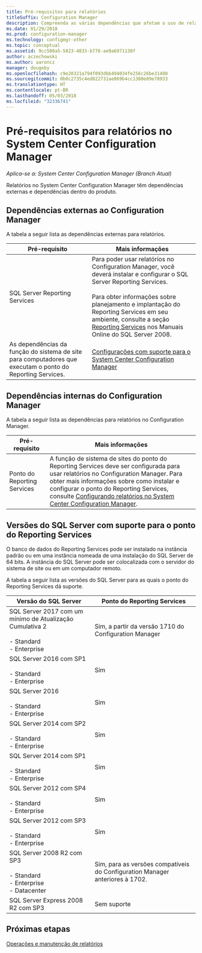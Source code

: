 ```yaml
---
title: Pré-requisitos para relatórios
titleSuffix: Configuration Manager
description: Compreenda as várias dependências que afetam o uso de relatórios no System Center Configuration Manager.
ms.date: 01/29/2018
ms.prod: configuration-manager
ms.technology: configmgr-other
ms.topic: conceptual
ms.assetid: 9cc508a5-5023-4833-b776-ae9a6971138f
author: aczechowski
ms.author: aaroncz
manager: dougeby
ms.openlocfilehash: c9e20321a794f093dbb494034fe256c26be31480
ms.sourcegitcommit: 0b0c2735c4ed822731ae069b4cc1380e89e78933
ms.translationtype: HT
ms.contentlocale: pt-BR
ms.lasthandoff: 05/03/2018
ms.locfileid: "32336741"
---
```

# <a name="prerequisites-for-reporting-in-system-center-configuration-manager"></a>Pré-requisitos para relatórios no System Center Configuration Manager

*Aplica-se a: System Center Configuration Manager (Branch Atual)*

Relatórios no System Center Configuration Manager têm dependências externas e dependências dentro do produto.  

## <a name="dependencies-external-to-configuration-manager"></a>Dependências externas ao Configuration Manager  
 A tabela a seguir lista as dependências externas para relatórios.  

|Pré-requisito|Mais informações|  
|------------------|----------------------|  
|SQL Server Reporting Services|Para poder usar relatórios no Configuration Manager, você deverá instalar e configurar o SQL Server Reporting Services.<br /><br /> Para obter informações sobre planejamento e implantação do Reporting Services em seu ambiente, consulte a seção [Reporting Services](http://go.microsoft.com/fwlink/p/?LinkId=212032) nos Manuais Online do SQL Server 2008.|  
|As dependências da função do sistema de site para computadores que executam o ponto do Reporting Services.|[Configurações com suporte para o System Center Configuration Manager](../../../core/plan-design/configs/supported-configurations.md)|  

## <a name="dependencies-internal-to-configuration-manager"></a>Dependências internas do Configuration Manager  
 A tabela a seguir lista as dependências para relatórios no Configuration Manager.  

|Pré-requisito|Mais informações|  
|------------------|----------------------|  
|Ponto do Reporting Services|A função de sistema de sites do ponto do Reporting Services deve ser configurada para usar relatórios no Configuration Manager. Para obter mais informações sobre como instalar e configurar o ponto do Reporting Services, consulte [Configurando relatórios no System Center Configuration Manager](../../../core/servers/manage/configuring-reporting.md).|  

## <a name="supported-sql-server-versions-for-the-reporting-services-point"></a>Versões do SQL Server com suporte para o ponto do Reporting Services  
 O banco de dados do Reporting Services pode ser instalado na instância padrão ou em uma instância nomeada de uma instalação do SQL Server de 64 bits. A instância do SQL Server pode ser colocalizada com o servidor do sistema de site ou em um computador remoto.  

 A tabela a seguir lista as versões do SQL Server para as quais o ponto do Reporting Services dá suporte.  

|Versão do SQL Server|Ponto do Reporting Services|  
|------------------------|------------------------------|
|SQL Server 2017 com um mínimo de Atualização Cumulativa 2<br /><br /> -   Standard<br />-   Enterprise|Sim, a partir da versão 1710 do Configuration Manager|  
|SQL Server 2016 com SP1<br /><br /> -   Standard<br />-   Enterprise|Sim| 
|SQL Server 2016<br /><br /> -   Standard<br />-   Enterprise|Sim|
|SQL Server 2014 com SP2<br /><br /> -   Standard<br />-   Enterprise|Sim|
|SQL Server 2014 com SP1<br /><br /> -   Standard<br />-   Enterprise|Sim|
|SQL Server 2012 com SP4 <br /><br /> -   Standard<br />-   Enterprise|Sim|  
|SQL Server 2012 com SP3 <br /><br /> -   Standard<br />-   Enterprise|Sim|  
|SQL Server 2008 R2 com SP3<br /><br /> -   Standard<br />-   Enterprise<br />-   Datacenter|Sim, para as versões compatíveis do Configuration Manager anteriores à 1702.|  
|SQL Server Express 2008 R2 com SP3|Sem suporte| 




## <a name="next-steps"></a>Próximas etapas
[Operações e manutenção de relatórios](operations-and-maintenance-for-reporting.md)
